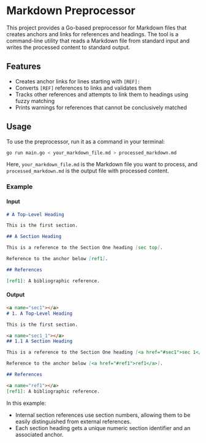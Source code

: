 # Markdown Preprocessor

This project provides a Go-based preprocessor for Markdown files that
creates anchors and links for references and headings. The tool is a
command-line utility that reads a Markdown file from standard input
and writes the processed content to standard output.

## Features

- Creates anchor links for lines starting with `[REF]:`
- Converts `[REF]` references to links and validates them
- Tracks other references and attempts to link them to headings using fuzzy matching
- Prints warnings for references that cannot be conclusively matched

## Usage

To use the preprocessor, run it as a command in your terminal:

```bash
go run main.go < your_markdown_file.md > processed_markdown.md
```

Here, `your_markdown_file.md` is the Markdown file you want to process, and `processed_markdown.md` is the output file with processed content.

### Example

#### Input

```markdown
# A Top-Level Heading

This is the first section.

## A Section Heading

This is a reference to the Section One heading [sec top].

Reference to the anchor below [ref1].

## References

[ref1]: A bibliographic reference.
```

#### Output

```markdown
<a name="sec1"></a>
# 1. A Top-Level Heading

This is the first section.

<a name="sec1_1"></a>
## 1.1 A Section Heading

This is a reference to the Section One heading [<a href="#sec1">sec 1</a>].

Reference to the anchor below [<a href="#ref1">ref1</a>].

## References

<a name="ref1"></a>
[ref1]: A bibliographic reference.
```

In this example:

- Internal section references use section numbers, allowing them to be easily distinguished from external references.
- Each section heading gets a unique numeric section identifier and an associated anchor.

